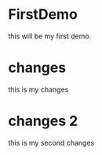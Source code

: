 # FirstDemo
this will be my first demo.
  

  # changes
  this is my changes

  # changes 2
  this is my second changes